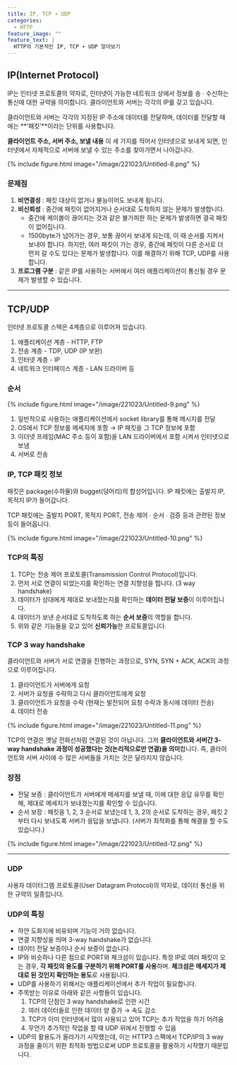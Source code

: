 ```yaml
---
title: IP, TCP ∙ UDP
categories:
  - HTTP
feature_image: ""
feature_text: |
  HTTP의 기본적인 IP, TCP ∙ UDP 알아보기
---
```


## IP(Internet Protocol)

IP는 인터넷 프로토콜의 약자로, 인터넷이 가능한 네트워크 상에서 정보를 송 ∙ 수신하는 통신에 대한 규약을 의미합니다. 클라이언트와 서버는 각각의 IP를 갖고 있습니다.

클라이언트와 서버는 각각의 지정된 IP 주소에 데이터를 전달하며, 데이터를 전달할 때에는 **‘패킷’**이라는 단위를 사용합니다.

**클라이언트 주소, 서버 주소, 보낼 내용** 이 세 가지를 적어서 인터넷으로 보내게 되면, 인터넷에서 자체적으로 서버에 보낼 수 있는 주소를 찾아가면서 나아갑니다.

{% include figure.html
image="/image/221023/Untitled-8.png" %}

### 문제점

1. **비연결성** : 패킷 대상이 없거나 불능이어도 보내게 됩니다.
2. **비신뢰성** : 중간에 패킷이 없어지거나 순서대로 도착하지 않는 문제가 발생합니다.
   - 중간에 케이블이 끊어지는 것과 같은 불가피한 하는 문제가 발생하면 결국 패킷이 없어집니다.
   - 1500byte가 넘어가는 경우, 보통 끊어서 보내게 되는데, 이 때 순서를 지켜서 보내야 합니다. 하지만, 여러 패킷이 가는 경우, 중간에 패킷이 다른 순서로 더 먼저 갈 수도 있다는 문제가 발생합니다. 이를 해결하기 위해 TCP, UDP를 사용합니다.
3. **프로그램 구분** : 같은 IP를 사용하는 서버에서 여러 애플리케이션이 통신될 경우 문제가 발생할 수 있습니다.

---

## TCP/UDP

인터넷 프로토콜 스택은 4계층으로 이루어져 있습니다.

1. 애플리케이션 계층 - HTTP, FTP
2. 전송 계층 - TDP, UDP (IP 보완)
3. 인터넷 계층 - IP
4. 네트워크 인터페이스 계층 - LAN 드라이버 등

### 순서

{% include figure.html
image="/image/221023/Untitled-9.png" %}

1. 일반적으로 사용하는 애플리케이션에서 socket library를 통해 메시지를 전달
2. OS에서 TCP 정보를 메세지에 포함 → IP 패킷을 그 TCP 정보에 포함
3. 이더넷 프레임(MAC 주소 등이 포함)을 LAN 드라이버에서 포함 시켜서 인터넷으로 보냄
4. 서버로 전송

### IP, TCP 패킷 정보

패킷은 package(수하물)와 bugget(덩어리)의 합성어입니다. IP 패킷에는 출발지 IP, 목적지 IP가 들어갑니다.

TCP 패킷에는 출발지 PORT, 목적지 PORT, 전송 제어 ∙ 순서 ∙ 검증 등과 관련된 정보 등이 들어옵니다.

{% include figure.html
image="/image/221023/Untitled-10.png" %}

### TCP의 특징

1. TCP는 전송 제어 프로토콜(Transmission Control Protocol)입니다.
2. 먼저 서로 연결이 되었는지를 확인하는 연결 지향성을 띕니다. (3 way handshake)
3. 데이터가 상대에게 제대로 보내졌는지를 확인하는 **데이터 전달 보증**이 이루어집니다.
4. 데이터가 보낸 순서대로 도착하도록 하는 **순서 보증**의 역할을 합니다.
5. 위와 같은 기능들을 갖고 있어 **신뢰가능**한 프로토콜입니다.

### TCP 3 way handshake

클라이언트와 서버가 서로 연결을 진행하는 과정으로, SYN, SYN + ACK, ACK의 과정으로 이루어집니다.

1. 클라이언트가 서버에게 요청
2. 서버가 요청을 수락하고 다시 클라이언트에게 요청
3. 클라이언트가 요청을 수락 (현재는 발전되어 요청 수락과 동시에 데이터 전송)
4. 데이터 전송

{% include figure.html
image="/image/221023/Untitled-11.png" %}

TCP의 연결은 옛날 전화선처럼 연결된 것이 아닙니다. 그저 **클라이언트와 서버간 3-way handshake 과정이 성공했다는 것(논리적으로만 연결)을 의미**합니다. 즉, 클라이언트와 서버 사이에 수 많은 서버들을 거치는 것은 달라지지 않습니다.

### 장점

- 전달 보증 : 클라이언트가 서버에게 메세지를 보낼 때, 이에 대한 응답 유무를 확인해, 제대로 메세지가 보내졌는지를 확인할 수 있습니다.
- 순서 보장 : 패킷을 1, 2, 3 순서로 보냈는데 1, 3, 2의 순서로 도착하는 경우, 패킷 2부터 다시 보내도록 서버가 응답을 보냅니다. (서버가 최적화를 통해 해결을 할 수도 있습니다.)

{% include figure.html
image="/image/221023/Untitled-12.png" %}

---

### UDP

사용자 데이터그램 프로토콜(User Datagram Protocol)의 약자로, 데이터 통신을 위한 규약의 일종입니다.

### UDP의 특징

- 하얀 도화지에 비유되며 기능이 거의 없습니다.
- 연결 지향성을 띄며 3-way handshake가 없습니다.
- 데이터 전달 보증이나 순서 보증이 없습니다.
- IP와 비슷하나 다른 점으로 PORT와 체크섬이 있습니다. 특정 IP로 여러 패킷이 오는 경우, **각 패킷의 용도를 구분하기 위해 PORT를 사용**하며. **체크섬은 메세지가 제대로 된 것인지 확인하는 용도**로 사용됩니다.
- UDP를 사용하기 위해서는 애플리케이션에서 추가 작업이 필요합니다.
- 주목받는 이유로 아래와 같은 사항들이 있습니다.
  1. TCP의 단점인 3 way handshake로 인한 시간
  2. 여러 데이터들로 인한 데이터 양 증가 → 속도 감소
  3. TCP가 이미 인터넷에서 많이 사용되고 있어 TCP는 추가 작업을 하기 어려움
  4. 무언가 추가적인 작업을 할 때 UDP 위에서 진행할 수 있음
- UDP의 활용도가 올라가기 시작했는데, 이는 HTTP3 스팩에서 TCP/IP의 3 way 과정을 줄이기 위한 최적화 방법으로써 UDP 프로토콜을 활용하기 시작했기 때문입니다.
